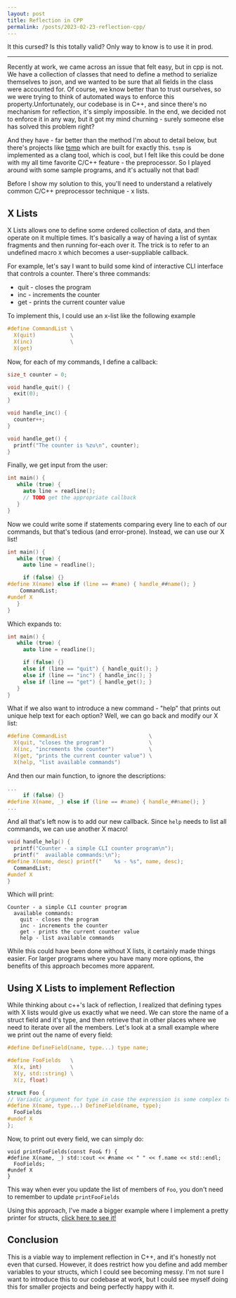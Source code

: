 ```yaml
---
layout: post
title: Reflection in CPP
permalink: /posts/2023-02-23-reflection-cpp/
---
```


It this cursed? Is this totally valid? Only way to know is to use it in prod.

---

Recently at work, we came across an issue that felt easy, but in cpp is not. We
have a collection of classes that need to define a method to serialize
themselves to json, and we wanted to be sure that all fields in the class were
accounted for. Of course, we know better than to trust ourselves, so we were
trying to think of automated ways to enforce this property.Unfortunately, our
codebase is in C++, and since there's no mechanism for reflection, it's simply
impossible. In the end, we decided not to enforce it in any way, but it got my
mind churning - surely someone else has solved this problem right?

And they have - far better than the method I'm about to detail below, but
there's projects like [tsmp](https://github.com/fabian-jung/tsmp/) which are
built for exactly this. `tsmp` is implemented as a clang tool, which is cool,
but I felt like this could be done with my all time favorite C/C++ feature - the
preprocessor. So I played around with some sample programs, and it's actually
not that bad!

Before I show my solution to this, you'll need to understand a relatively common
C/C++ preprocessor technique - x lists.

## X Lists

X Lists allows one to define some ordered collection of data, and then operate
on it multiple times. It's basically a way of having a list of syntax fragments
and then running for-each over it. The trick is to refer to an undefined macro
`X` which becomes a user-suppliable callback.

For example, let's say I want to build some kind of interactive CLI interface
that controls a counter. There's three commands:

+ quit - closes the program
+ inc - increments the counter
+ get - prints the current counter value

To implement this, I could use an x-list like the following example

```c
#define CommandList \
  X(quit)           \
  X(inc)            \
  X(get)
```

Now, for each of my commands, I define a callback:

```c
size_t counter = 0;

void handle_quit() {
  exit(0);
}

void handle_inc() {
  counter++;
}

void handle_get() {
  printf("The counter is %zu\n", counter);
}
```

Finally, we get input from the user:

```c
int main() {
   while (true) {
     auto line = readline();
     // TODO get the appropriate callback
   }
}
```

Now we could write some if statements comparing every line to each of our
commands, but that's tedious (and error-prone). Instead, we can use our X list!

```c
int main() {
   while (true) {
     auto line = readline();

     if (false) {}
#define X(name) else if (line == #name) { handle_##name(); }
    CommandList;
#undef X
   }
}
```

Which expands to:
```c
int main() {
   while (true) {
     auto line = readline();

     if (false) {}
     else if (line == "quit") { handle_quit(); }
     else if (line == "inc") { handle_inc(); }
     else if (line == "get") { handle_get(); }
   }
}
```

What if we also want to introduce a new command - "help" that prints out unique
help text for each option? Well, we can go back and modify our X list:

```c
#define CommandList                          \
  X(quit, "closes the program")              \
  X(inc, "increments the counter")           \
  X(get, "prints the current counter value") \
  X(help, "list available commands")
```

And then our main function, to ignore the descriptions:
```c
...
     if (false) {}
#define X(name, _) else if (line == #name) { handle_##name(); }
...
```

And all that's left now is to add our new callback. Since `help` needs to list
all commands, we can use another X macro!

```c
void handle_help() {
  printf("Counter - a simple CLI counter program\n");
  printf("  available commands:\n");
#define X(name, desc) printf("    %s - %s", name, desc);
  CommandList;
#undef X
}
```

Which will print:
```
Counter - a simple CLI counter program
  available commands:
    quit - closes the program
    inc - increments the counter
    get - prints the current counter value
    help - list available commands
```

While this could have been done without X lists, it certainly made things
easier. For larger programs where you have many more options, the benefits of
this approach becomes more apparent.

## Using X Lists to implement Reflection

While thinking about c++'s lack of reflection, I realized that defining types
with X lists would give us exactly what we need. We can store the name of a
struct field and it's type, and then retrieve that in other places where we need to
iterate over all the members. Let's look at a small example where we print out
the name of every field:


```c
#define DefineField(name, type...) type name;

#define FooFields   \
  X(x, int)         \
  X(y, std::string) \
  X(z, float)

struct Foo {
// Variadic argument for type in case the expression is some complex template
#define X(name, type...) DefineField(name, type);
  FooFields
#undef X
};
```

Now, to print out every field, we can simply do:

```
void printFooFields(const Foo& f) {
#define X(name, _) std::cout << #name << " " << f.name << std::endl;
  FooFields;
#undef X
}
```

This way when ever you update the list of members of `Foo`, you don't need to
remember to update `printFooFields`

Using this approach, I've made a bigger example where I implement a pretty
printer for structs, [click here to see it!](https://github.com/aneeshdurg/reflection-cpp)

## Conclusion

This is a viable way to implement reflection in C++, and it's honestly not even
that cursed. However, it does restrict how you define and add member variables
to your structs, which I could see becoming messy. I'm not sure I want to
introduce this to our codebase at work, but I could see myself doing this for
smaller projects and being perfectly happy with it.
